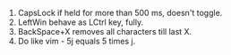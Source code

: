1. CapsLock if held for more than 500 ms, doesn't toggle.
2. LeftWin behave as LCtrl key, fully.
3. BackSpace+X removes all characters till last X.
4. Do like vim - 5j equals 5 times j.
